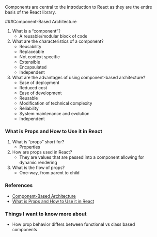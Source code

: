 Components are central to the introduction to React as they are the entire basis of the React library.

###Component-Based Architecture

1. What is a “component”?
   - A reusable/modular block of code
2. What are the characteristics of a component?
   - Reusability
   - Replaceable
   - Not context specific
   - Extensible
   - Encapsulated
   - Independent
3. What are the advantages of using component-based architecture?
   - Ease of deployment
   - Reduced cost
   - Ease of development
   - Reusable
   - Modification of technical complexity
   - Reliability
   - System maintenance and evolution
   - Independent

### What is Props and How to Use it in React

1. What is “props” short for?
   - Properties
2. How are props used in React?
   - They are values that are passed into a component allowing for dynamic rendering
3. What is the flow of props?
   - One-way, from parent to child

### References

- [Component-Based Architecture](https://www.tutorialspoint.com/software_architecture_design/component_based_architecture.htm)
- [What is Props and How to Use it in React](https://itnext.io/what-is-props-and-how-to-use-it-in-react-da307f500da0#:~:text=%E2%80%9CProps%E2%80%9D%20is%20a%20special%20keyword,way%20from%20parent%20to%20child)

### Things I want to know more about
- How prop behavior differs between functional vs class based components